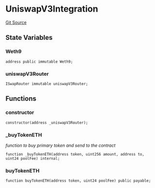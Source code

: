 # UniswapV3Integration
[Git Source](https://github.com//Team3dVidyaGames/Contracts/blob/9e546b382c23d2b0e19e283e91910f7ca89a14f9/src/contracts/agnosia/UniswapV3Integration.sol)


## State Variables
### Weth9

```solidity
address public immutable Weth9;
```


### uniswapV3Router

```solidity
ISwapRouter immutable uniswapV3Router;
```


## Functions
### constructor


```solidity
constructor(address _uniswapV3Router);
```

### _buyTokenETH

*function to buy primary token and send to the contract*


```solidity
function _buyTokenETH(address token, uint256 amount, address to, uint24 poolFee) internal;
```

### buyTokenETH


```solidity
function buyTokenETH(address token, uint24 poolFee) public payable;
```


